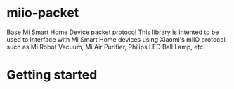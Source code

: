 # miio-packet
Base Mi Smart Home Device packet protocol
This library is intented to be used to interface with Mi Smart Home devices using Xiaomi's miIO protocol, such as Mi Robot Vacuum, Mi Air Purifier, Philips LED Ball Lamp, etc.

# Getting started



